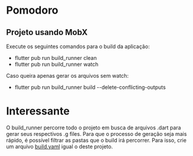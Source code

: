 # Pomodoro

## Projeto usando MobX

Execute os seguintes comandos para o build da aplicação:

- flutter pub run build_runner clean
- flutter pub run build_runner watch

Caso queira apenas gerar os arquivos sem watch:

- flutter pub run build_runner build --delete-conflicting-outputs

# Interessante

O build_runner percorre todo o projeto em busca de arquivos .dart para gerar seus respectivos .g files. Para que o processo de geração seja mais rápido, é possível filtrar as pastas que o build irá percorrer. Para isso, crie um arquivo [build.yaml](build.yaml) igual o deste projeto.
